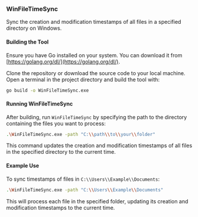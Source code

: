 ### WinFileTimeSync

Sync the creation and modification timestamps of all files in a specified directory on Windows.

#### Building the Tool

Ensure you have Go installed on your system. You can download it from [https://golang.org/dl/](https://golang.org/dl/).

Clone the repository or download the source code to your local machine. Open a terminal in the project directory and build the tool with:

```sh
go build -o WinFileTimeSync.exe
```

#### Running WinFileTimeSync

After building, run `WinFileTimeSync` by specifying the path to the directory containing the files you want to process:

```sh
.\WinFileTimeSync.exe -path "C:\\path\\to\\your\\folder"
```

This command updates the creation and modification timestamps of all files in the specified directory to the current time.

#### Example Use

To sync timestamps of files in `C:\\Users\\Example\\Documents`:

```sh
.\WinFileTimeSync.exe -path "C:\\Users\\Example\\Documents"
```

This will process each file in the specified folder, updating its creation and modification timestamps to the current time.
